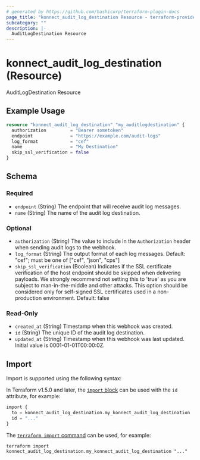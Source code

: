 ```yaml
---
# generated by https://github.com/hashicorp/terraform-plugin-docs
page_title: "konnect_audit_log_destination Resource - terraform-provider-konnect"
subcategory: ""
description: |-
  AuditLogDestination Resource
---
```


# konnect_audit_log_destination (Resource)

AuditLogDestination Resource

## Example Usage

```terraform
resource "konnect_audit_log_destination" "my_auditlogdestination" {
  authorization         = "Bearer sometoken"
  endpoint              = "https://example.com/audit-logs"
  log_format            = "cef"
  name                  = "My Destination"
  skip_ssl_verification = false
}
```

<!-- schema generated by tfplugindocs -->
## Schema

### Required

- `endpoint` (String) The endpoint that will receive audit log messages.
- `name` (String) The name of the audit log destination.

### Optional

- `authorization` (String) The value to include in the `Authorization` header when sending audit logs to the webhook.
- `log_format` (String) The output format of each log messages. Default: "cef"; must be one of ["cef", "json", "cps"]
- `skip_ssl_verification` (Boolean) Indicates if the SSL certificate verification of the host endpoint should be skipped when delivering payloads.
We strongly recommend not setting this to 'true' as you are subject to man-in-the-middle and other attacks.
This option should be considered only for self-signed SSL certificates used in a non-production environment.
Default: false

### Read-Only

- `created_at` (String) Timestamp when this webhook was created.
- `id` (String) The unique ID of the audit log destination.
- `updated_at` (String) Timestamp when this webhook was last updated. Initial value is 0001-01-01T00:00:0Z.

## Import

Import is supported using the following syntax:

In Terraform v1.5.0 and later, the [`import` block](https://developer.hashicorp.com/terraform/language/import) can be used with the `id` attribute, for example:

```terraform
import {
  to = konnect_audit_log_destination.my_konnect_audit_log_destination
  id = "..."
}
```

The [`terraform import` command](https://developer.hashicorp.com/terraform/cli/commands/import) can be used, for example:

```shell
terraform import konnect_audit_log_destination.my_konnect_audit_log_destination "..."
```
